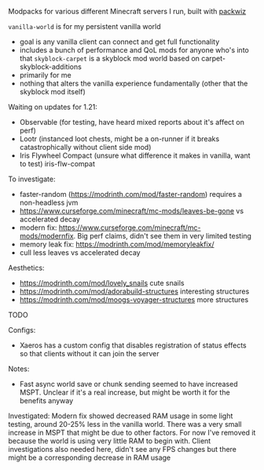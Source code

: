 Modpacks for various different Minecraft servers I run, built with [packwiz](https://packwiz.infra.link/)

`vanilla-world` is for my persistent vanilla world
 * goal is any vanilla client can connect and get full functionality
 * includes a bunch of performance and QoL mods for anyone who's into that
`skyblock-carpet` is a skyblock mod world based on carpet-skyblock-additions
 * primarily for me
 * nothing that alters the vanilla experience fundamentally (other that the skyblock mod itself)


Waiting on updates for 1.21:
* Observable (for testing, have heard mixed reports about it's affect on perf)
* Lootr (instanced loot chests, might be a on-runner if it breaks catastrophically without client side mod)
* Iris Flywheel Compact (unsure what difference it makes in vanilla, want to test) iris-flw-compat

To investigate:
* faster-random (https://modrinth.com/mod/faster-random) requires a non-headless jvm
* https://www.curseforge.com/minecraft/mc-mods/leaves-be-gone vs accelerated decay
* modern fix: https://www.curseforge.com/minecraft/mc-mods/modernfix. Big perf claims, didn't see them in very limited testing
* memory leak fix: https://modrinth.com/mod/memoryleakfix/
* cull less leaves vs accelerated decay

Aesthetics:
* https://modrinth.com/mod/lovely_snails cute snails
* https://modrinth.com/mod/adorabuild-structures interesting structures
* https://modrinth.com/mod/moogs-voyager-structures more structures


TODO

Configs:
* Xaeros has a custom config that disables registration of status effects so that clients without it can join the server

Notes:
* Fast async world save or chunk sending seemed to have increased MSPT. Unclear if it's a real increase, but might be worth it for the benefits anyway

Investigated:
Modern fix showed decreased RAM usage in some light testing, around 20-25% less in the vanilla world. There was a very small increase in MSPT that might be due to other factors. For now I've removed it because the world is using very little RAM to begin with. Client investigations also needed here, didn't see any FPS changes but there might be a corresponding decrease in RAM usage